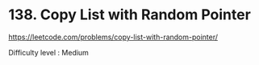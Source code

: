 # 138. Copy List with Random Pointer

https://leetcode.com/problems/copy-list-with-random-pointer/

Difficulty level : Medium
